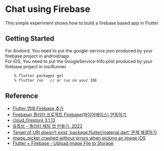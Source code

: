 # Chat using Firebase

This simple experiment shows how to build a firebase based app in Flutter.

## Getting Started

For Andoird, You need to put the google-service.json produced by your firebase project in android/app.  
For iOS, You need to put the GoogleService-Info.plist produced by your firebase project in ios/Runner.

```bash  
    % flutter packages get  
    % flutter run   // or run on your IDE
```

## Reference  

- [Flutter 앱에 Firebase 추가](https://firebase.google.com/docs/flutter/setup?platform=android)
- [Firebase) 플러터 프로젝트 Firebase(파이어베이스) 연동하기](https://blog.naver.com/bosom2835/222643020648)
- [cloud_firestore 3.1.13](https://pub.dev/packages/cloud_firestore/install)
- [유튜브 - 플러터 채팅 앱 만들기, 2022](https://www.youtube.com/playlist?list=PLQt_pzi-LLfrhI7B4mdx17ynreM0UwCzR)
- [Target of URI doesn't exist 'package:flutter/material.dart' 문제 해결하기](https://cishome.tistory.com/147)
- [image_picker crashed without errors when picking an image iOS](https://oflutter.com/image-picker-crashed-without-errors/)
- [Flutter + Firebase - Upload Image File to Storage](https://stackoverflow.com/questions/66986062/flutter-firebase-upload-image-file-to-storage)  
